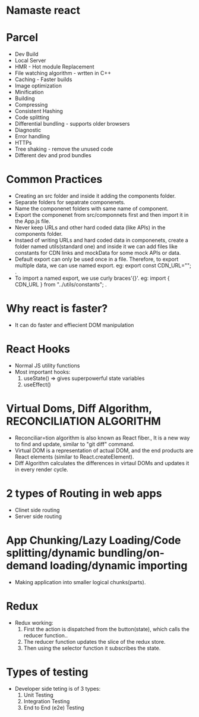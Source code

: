 # Namaste react

# Parcel
- Dev Build
- Local Server
- HMR - Hot module Replacement
- File watching algorithm - wrtten in C++
- Caching - Faster builds
- Image optimization
- Minification
- Building
- Compressing
- Consistent Hashing
- Code splitting
- Differential bundling - supports older browsers
- Diagnostic
- Error handling
- HTTPs
- Tree shaking - remove the unused code
- Different dev and prod bundles


# Common Practices
- Creating an src folder and inside it adding the components folder.
- Separate folders for sepatrate componenets.
- Name the componenet folders with same name of component.
- Export the componenet from src/componnets first and then import it in the App.js file.
- Never keep URLs and other hard coded data (like APIs) in the components folder.
- Instaed of writing URLs and hard coded data in componenets, create a folder named utils(standard one) and inside it we can add files like      constants for CDN links and mockData for some mock APIs or data.
- Default export can only be used once in a file. Therefore, to export multiple data, we can use named export. eg: export const CDN_URL=""; .
- To import a named export, we use curly braces'{}'. eg: import { CDN_URL } from "../utils/constants"; .


# Why react is faster?
- It can do faster and effiecient DOM manipulation

# React Hooks
- Normal JS utility functions
- Most important hooks:
    1. useState() => gives superpowerful state variables
    2. useEffect()

# Virtual Doms, Diff Algorithm, RECONCILIATION ALGORITHM
- Reconciliar=tion algorithm is also known as React fiber., It is a new way to find and update, similar to "git diff" command.
- Virtual DOM is a representation of actual DOM, and the end products are React elements (similar to React.createElement).
- Diff Algorithm calculates the differences in virtaul DOMs and updates it in every render cycle.

# 2 types of Routing in web apps
- Clinet side routing
- Server side routing

# App Chunking/Lazy Loading/Code splitting/dynamic bundling/on-demand loading/dynamic importing
- Making application into smaller logical chunks(parts).

# Redux
- Redux working:
  1. First the action is dispatched from the button(state), which calls the reducer function..
  2. The reducer function updates the slice of the redux store.
  3. Then using the selector function it subscribes the state.

# Types of testing
- Developer side teting is of 3 types:
  1. Unit Testing
  2. Integration Testing
  3. End to End (e2e) Testing